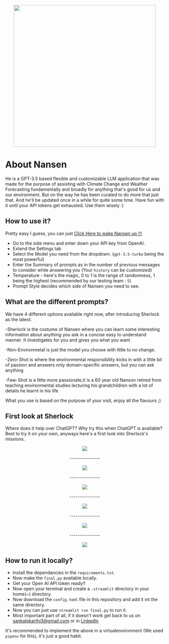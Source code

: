 <p align = center> <img src="images/nansendow2.png" width="450"> </p>

# About Nansen
He is a GPT-3.5 based flexible and customizable LLM application that was made for the purpose of assisting with Climate Change and Weather Forecasting fundamentally and broadly for anything that's good for us and our environment. But on the way he has been curated to do more that just that. And he'll be updated once in a while for quite some time. Have fun with it until your API tokens get exhausted. Use them wisely :)

## How to use it?

Pretty easy I guess, you can just [Click Here to wake Nansen up !!!](https://nansen-ai.streamlit.app/)
- Go to the side menu and enter down your API key from OpenAI.
- Extend the Settings tab
- Select the Model you need from the dropdown. (`gpt-3.5-turbo` being the most powerful)
- Enter the Summary of prompts as in the number of previous messages to consider while answering you (Your `history` can be customized)
- Temperature - here's the magic, 0 to 1 is the range of randomness, 1 being the highest (recommended by our testing team : `5`)
- Prompt Style decides which side of Nansen you need to see.

## What are the different prompts?
We have 4 different options available right now, after introducing Sherlock as the latest.

-Sherlock is the costume of Nansen where you can learn some interesting information about anything you ask in a concise easy to understand manner. It investigates for you and gives you what you want

-Non-Environmetal is just the model you choose with little to no change.

-Zero-Shot is where the environmental responsibility kicks in with a little bit of passion and answers only domain-specific answers, but you can ask anything

-Few-Shot is a little more passionate,it is a 60 year old Nanson retired from teaching environmental studies lecturing his grandchildren with a lot of details he learnt in his life

What you use is based on the purpose of your visit, enjoy all the flavours ;)

## First look at Sherlock
Where does it help over ChatGPT? Why try this when ChatGPT is available? Best to try it on your own, anyways here's a first look into Sherlock's missions.
<p align = center> <img src="images/fridtjofnansen.png"> </p>

<p align = center>---------------</p>

<p align = center> <img src="images/fridtjofnansen_chatgpt.png"> </p>

<p align = center>---------------</p>

<p align = center> <img src="images/albert_einstein.png"> </p>

<p align = center>---------------</p>

<p align = center> <img src="images/albert_einstein_chatgpt.png"> </p>

<p align = center>---------------</p>

<p align = center> <img src="images/aurora_borealis.png"> </p>

<p align = center>---------------</p>

<p align = center> <img src="images/aurora_borealis_chatgpt.png"> </p>

## How to run it locally?

- Install the dependancies in the `requirements.txt`.
- Now make the `final.py` available locally.
- Get your Open AI API token ready!!
- Now open your terminal and create a `.streamlit` directory in your home(~) directory.
- Now download the `config.toml` file in this repository and add it int the same directory.
- Now you can just use `streamlit run final.py` to run it.
- Most important part of all, if it doesn't work get back to us on sankalpkarthi3@gmail.com or in [LinkedIn](https://www.linkedin.com/in/sankalp-karthi-a4b5b1215)

It's recommended to implement the above in a virtualenvironment (We used `pipenv` for this), it's just a good habit.
